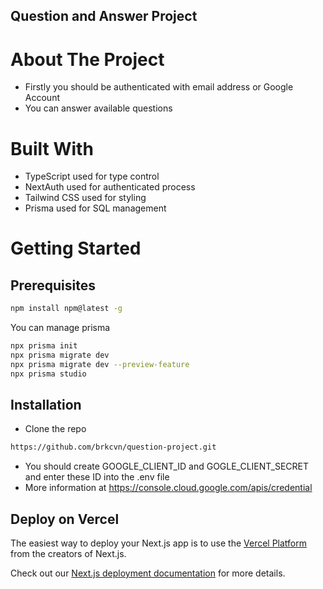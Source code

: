 ## Question and Answer Project

# About The Project

- Firstly you should be authenticated with email address or Google Account
- You can answer available questions

# Built With
- TypeScript used for type control
- NextAuth used for authenticated process
- Tailwind CSS used for styling
- Prisma used for SQL management

# Getting Started

## Prerequisites
```bash
npm install npm@latest -g
```
You can manage prisma
```bash
npx prisma init
npx prisma migrate dev
npx prisma migrate dev --preview-feature
npx prisma studio
```

## Installation
- Clone the repo
```bash
https://github.com/brkcvn/question-project.git
```
- You should create GOOGLE_CLIENT_ID and GOGLE_CLIENT_SECRET and enter these ID into the .env file
- More information at https://console.cloud.google.com/apis/credential

## Deploy on Vercel

The easiest way to deploy your Next.js app is to use the [Vercel Platform](https://vercel.com/new?utm_medium=default-template&filter=next.js&utm_source=create-next-app&utm_campaign=create-next-app-readme) from the creators of Next.js.

Check out our [Next.js deployment documentation](https://nextjs.org/docs/deployment) for more details.
